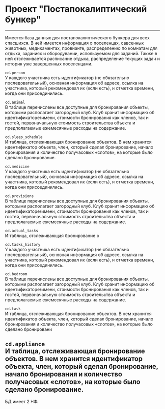 # Проект "Постапокалиптический бункер"

---

Имеется база данных для постапокалиптического бункера для всех спасшихся. В ней имеется информация о поселенцах, савсенных животных,
медикаментах, провианте, распределению по комнатам для отдыха, заданиях и обородувании, используемом для заданий. Также в ней отслеживается
расписание отдыха, распределение текущих задач и история уже завершенных поселенцами.

`cd.person`  
У каждого участника есть идентификатор (не обязательно последовательный), основная информация об адресе, ссылка на
участника, который рекомендовал их (если есть), и отметка времени, когда они присоединились.

`cd.animal`  
В таблице перечислены все доступные для бронирования объекты, которыми располагает загородный клуб. Клуб хранит
информацию об идентификаторе/имени, стоимости бронирования как членов, так и гостей, первоначальную стоимость строительства объекта и предполагаемые ежемесячные расходы на содержание.

`cd.sleep_schedule`  
И таблица, отслеживающая бронирование объектов. В нем хранится идентификатор объекта, член, который сделал бронирование,
начало бронирования и количество получасовых «слотов», на которые было сделано бронирование.

`cd.medicine`  
У каждого участника есть идентификатор (не обязательно последовательный), основная информация об адресе, ссылка на
участника, который рекомендовал их (если есть), и отметка времени, когда они присоединились.

`cd.provisions`  
В таблице перечислены все доступные для бронирования объекты, которыми располагает загородный клуб. Клуб хранит
информацию об идентификаторе/имени, стоимости бронирования как членов, так и гостей, первоначальную стоимость строительства объекта и предполагаемые ежемесячные расходы на содержание.

`cd.actual_tasks`  
И таблица, отслеживающая бронирование о

`cd.tasks_history`  
У каждого участника есть идентификатор (не обязательно последовательный), основная информация об адресе, ссылка на
участника, который рекомендовал их (если есть), и отметка времени, когда они присоединились.

`cd.bedroom`  
В таблице перечислены все доступные для бронирования объекты, которыми располагает загородный клуб. Клуб хранит
информацию об идентификаторе/имени, стоимости бронирования как членов, так и гостей, первоначальную стоимость строительства объекта и предполагаемые ежемесячные расходы на содержание.

`cd.task`  
И таблица, отслеживающая бронирование объектов. В нем хранится идентификатор объекта, член, который сделал бронирование,
начало бронирования и количество получасовых «слотов», на которые было сделано бронировани

`cd.appliance`  
И таблица, отслеживающая бронирование объектов. В нем хранится идентификатор объекта, член, который сделал бронирование,
начало бронирования и количество получасовых «слотов», на которые было сделано бронирование.
---

БД имеет 2 НФ.

